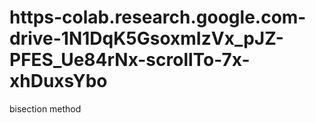 # https-colab.research.google.com-drive-1N1DqK5GsoxmIzVx_pJZ-PFES_Ue84rNx-scrollTo-7x-xhDuxsYbo
bisection method
